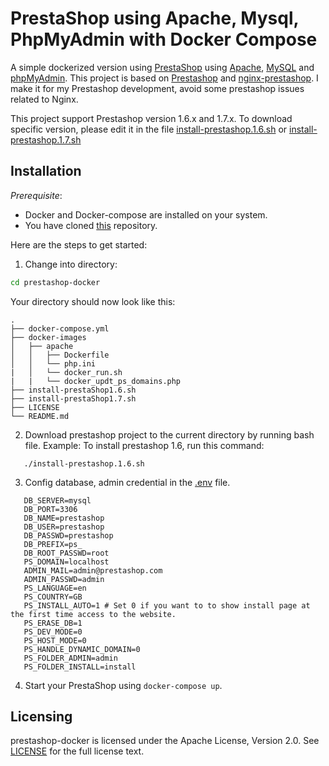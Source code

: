 # PrestaShop using Apache, Mysql, PhpMyAdmin with Docker Compose

A simple dockerized version using [PrestaShop](https://www.prestashop.com/) using [Apache](https://httpd.apache.org/), [MySQL](https://www.mysql.com) and [phpMyAdmin](https://www.phpmyadmin.net/). 
This project is based on [Prestashop](https://github.com/PrestaShop/docker/) and [nginx-prestashop](https://github.com/schlpbch/nginx-prestashop). I make it for my Prestashop development, avoid some prestashop issues related to Nginx.

This project support Prestashop version 1.6.x and 1.7.x. To download specific version, please edit it in the file [install-prestashop.1.6.sh](install-prestashop.1.6.sh) or [install-prestashop.1.7.sh](install-prestashop.1.7.sh)

## Installation

*Prerequisite*:
- Docker and Docker-compose are installed on your system.
- You have cloned [this](https://github.com/pxson2903/prestashop-docker.git) repository.

Here are the steps to get started:

1. Change into directory:

 ```bash
cd prestashop-docker
 ```
   Your directory should now look like this:

 ```
.
├── docker-compose.yml
├── docker-images
│   ├── apache
│   │   ├── Dockerfile
│   │   └── php.ini
|   │   └── docker_run.sh
|   |   └── docker_updt_ps_domains.php
├── install-prestaShop1.6.sh
├── install-prestaShop1.7.sh
├── LICENSE
└── README.md
 ```

2. Download prestashop project to the current directory by running bash file.
Example: To install prestashop 1.6, run this command:
 ```
    ./install-prestashop.1.6.sh 
 ```

3. Config database, admin credential in the [.env](.env) file.

 ```
    DB_SERVER=mysql 
    DB_PORT=3306 
    DB_NAME=prestashop 
    DB_USER=prestashop 
    DB_PASSWD=prestashop 
    DB_PREFIX=ps_ 
    DB_ROOT_PASSWD=root
    PS_DOMAIN=localhost
    ADMIN_MAIL=admin@prestashop.com 
    ADMIN_PASSWD=admin 
    PS_LANGUAGE=en 
    PS_COUNTRY=GB 
    PS_INSTALL_AUTO=1 # Set 0 if you want to to show install page at the first time access to the website.
    PS_ERASE_DB=1
    PS_DEV_MODE=0 
    PS_HOST_MODE=0 
    PS_HANDLE_DYNAMIC_DOMAIN=0 
    PS_FOLDER_ADMIN=admin 
    PS_FOLDER_INSTALL=install

 ```

4. Start your PrestaShop using `docker-compose up`.


## Licensing

prestashop-docker is licensed under the Apache License, Version 2.0.
See [LICENSE](LICENSE) for the full license text.




